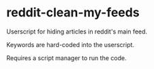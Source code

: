 # reddit-clean-my-feeds

Userscript for hiding articles in reddit's main feed.

Keywords are hard-coded into the userscript.

Requires a script manager to run the code.
